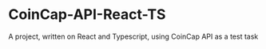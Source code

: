 # CoinCap-API-React-TS
A project, written on React and Typescript, using CoinCap API as a test task
